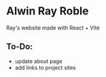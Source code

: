 # Alwin Ray Roble
Ray's website made with React + Vite

## To-Do:
- update about page
- add links to project sites
